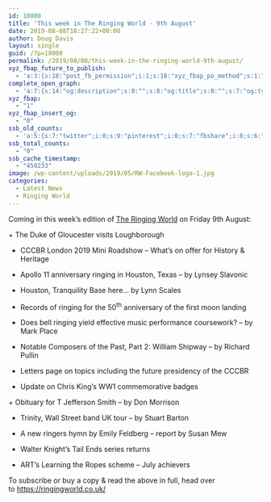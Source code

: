 ```yaml
---
id: 18000
title: 'This week in The Ringing World - 9th August'
date: 2019-08-08T18:27:22+00:00
author: Doug Davis
layout: single
guid: /?p=18000
permalink: /2019/08/08/this-week-in-the-ringing-world-9th-august/
xyz_fbap_future_to_publish:
  - 'a:3:{s:18:"post_fb_permission";i:1;s:18:"xyz_fbap_po_method";s:1:"2";s:16:"xyz_fbap_message";s:62:"News item added to the CCCBR website: {POST_TITLE} {PERMALINK}";}'
complete_open_graph:
  - 'a:7:{s:14:"og:description";s:0:"";s:8:"og:title";s:0:"";s:7:"og:type";s:0:"";s:12:"twitter:card";s:7:"summary";s:15:"twitter:creator";s:0:"";s:19:"twitter:description";s:0:"";s:8:"og:image";s:5:"17238";}'
xyz_fbap:
  - "1"
xyz_fbap_insert_og:
  - "0"
ssb_old_counts:
  - 'a:5:{s:7:"twitter";i:0;s:9:"pinterest";i:0;s:7:"fbshare";i:0;s:6:"reddit";i:0;s:6:"tumblr";N;}'
ssb_total_counts:
  - "0"
ssb_cache_timestamp:
  - "450233"
image: /wp-content/uploads/2019/05/RW-Facebook-logo-1.jpg
categories:
  - Latest News
  - Ringing World
---
```

Coming in this week’s edition of <a href="https://www.ringingworld.co.uk/" target="_blank" rel="noopener noreferrer">The Ringing World</a> on Friday 9th August:

+ The Duke of Gloucester visits Loughborough

+ CCCBR London 2019 Mini Roadshow – What’s on offer for History & Heritage

+ Apollo 11 anniversary ringing in Houston, Texas – by Lynsey Slavonic

+ Houston, Tranquility Base here… by Lynn Scales

+ Records of ringing for the 50<sup>th</sup> anniversary of the first moon landing

+ Does bell ringing yield effective music performance coursework? – by Mark Place

+ Notable Composers of the Past, Part 2: William Shipway – by Richard Pullin

+ Letters page on topics including the future presidency of the CCCBR

+ Update on Chris King’s WW1 commemorative badges

+ Obituary for T Jefferson Smith – by Don Morrison

+ Trinity, Wall Street band UK tour – by Stuart Barton

+ A new ringers hymn by Emily Feldberg – report by Susan Mew

+ Walter Knight’s Tail Ends series returns

+ ART’s Learning the Ropes scheme – July achievers

To subscribe or buy a copy & read the above in full, head over to <a href="https://ringingworld.co.uk/" target="_blank" rel="noopener noreferrer">https://ringingworld.co.uk/</a>
